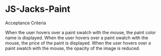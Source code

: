 # JS-Jacks-Paint

Acceptance Criteria

When the user hovers over a paint swatch with the mouse, the paint color name is displayed.
When the user hovers over a paint swatch with the mouse, the price of the paint is displayed.
When the user hovers over a paint swatch with the mouse, the opacity of the image is reduced.

